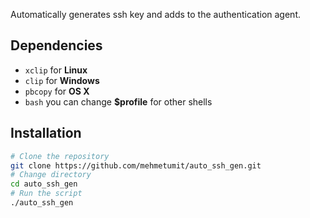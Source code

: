 Automatically generates ssh key and adds to the authentication agent.
## Dependencies
* `xclip` for **Linux**
* `clip` for **Windows**
* `pbcopy` for **OS X**
* `bash` you can change **$profile** for other shells
## Installation
```sh
# Clone the repository
git clone https://github.com/mehmetumit/auto_ssh_gen.git
# Change directory
cd auto_ssh_gen
# Run the script
./auto_ssh_gen
```
